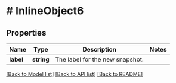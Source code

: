 # # InlineObject6

## Properties

Name | Type | Description | Notes
------------ | ------------- | ------------- | -------------
**label** | **string** | The label for the new snapshot. |

[[Back to Model list]](../../README.md#models) [[Back to API list]](../../README.md#endpoints) [[Back to README]](../../README.md)

